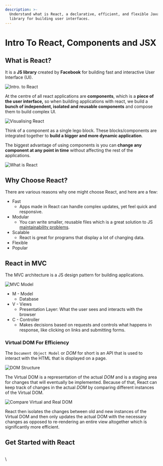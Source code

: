 ```yaml
---
description: >-
  Understand what is React, a declarative, efficient, and flexible JavaScript
  library for building user interfaces.
---
```


# Intro To React, Components and JSX

## What is React?

It is a **JS library** created by **Facebook** for building fast and interactive User Interface (UI).

![Intro. to React](https://www.edureka.co/blog/wp-content/uploads/2017/08/jsx-2.png)

At the centre of all react applications are **components**, which is a **piece of the user interface,** so when building applications with react, we build a **bunch of independent, isolated and reusable components** and compose them to build complex UI.

![Visualising React](https://d1jnx9ba8s6j9r.cloudfront.net/blog/wp-content/uploads/2017/08/building-blocks.png)

Think of a component as a single lego block. These blocks/components are integrated together to **build a bigger and more dynamic application**.&#x20;

The biggest advantage of using components is you can **change any component at any point in time** without affecting the rest of the applications.

![What is React](https://www.edureka.co/blog/wp-content/uploads/2017/08/JS\_02.png)

## Why Choose React?

There are various reasons why one might choose React, and here are a few:

* Fast
  * Apps made in React can handle complex updates, yet feel quick and responsive.
* Modular
  * You can write smaller, reusable files which is a great solution to JS [maintainability problems](https://en.wikipedia.org/wiki/Spaghetti\_code).
* Scalable
  * React is great for programs that display a lot of changing data.
* Flexible
* Popular

## React in MVC

The MVC architecture is a JS design pattern for building applications.&#x20;

![MVC Model](https://rangleio.ghost.io/content/images/2021/04/mvc\_blog\_diagrams\_MVC\_pattern1.png)

* M - Model
  * Database
* V - Views
  * Presentation Layer: What the user sees and interacts with the browser
* C - Controller
  * Makes decisions based on requests and controls what happens in response, like clicking on links and submitting forms.

### Virtual DOM For Efficiency

The `Document Object Model` or _DOM_ for short is an API that is used to interact with the HTML that is displayed on a page.&#x20;

![DOM Structure](https://media.geeksforgeeks.org/wp-content/uploads/20210908120846/DOM.png)

The Virtual DOM is a representation of the actual _DOM_ and is a staging area for changes that will eventually be implemented. Because of that, React can keep track of changes in the actual _DOM_ by comparing different instances of the Virtual DOM.

![Compare Virtual and Real DOM](https://i.imgur.com/xTxgF0b.png)

React then isolates the changes between old and new instances of the Virtual DOM and then only updates the actual DOM with the necessary changes as opposed to re-rendering an entire view altogether which is significantly more efficient.

## Get Started with React

\
\
